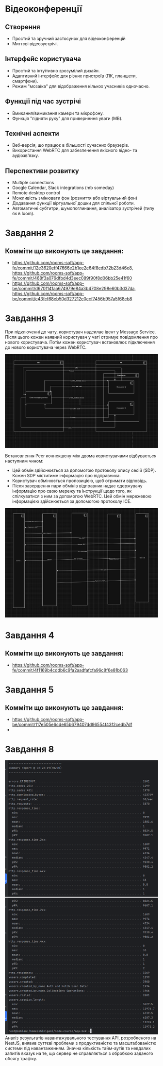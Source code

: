 # Відеоконференції

## Створення
- Простий та зручний застосунок для відеоконференцій
- Миттєві відеозустрічі.

## Інтерфейс користувача
- Простий та інтуїтивно зрозумілий дизайн.
- Адаптивний інтерфейс для різних пристроїв (ПК, планшети, смартфони).
- Режим "мозаїка" для відображення кількох учасників одночасно.

## Функції під час зустрічі
- Вмикання/вимикання камери та мікрофону.
- Функція "підняти руку" для привернення уваги (MB).

## Технічні аспекти
- Веб-версія, що працює в більшості сучасних браузерів.
- Використання WebRTC для забезпечення якісного відео- та аудіозв'язку.

## Перспективи розвитку
- Multiple connections
- Google Calendar, Slack integrations (mb someday)
- Remote desktop control
- Можливість змінювати фон (розмиття або віртуальний фон)
- Додавання функції віртуальної дошки для спільної роботи.
- Автоматичні субтитри, шумопоглинання, аналізатор зустрічей (типу як в loom).

# Завдання 2
## Комміти що виконують це завдання:
- https://github.com/rooms-soft/app-fe/commit/12e3620eff47666e2b1ee2c64f8cdb72b23d46e8, 
https://github.com/rooms-soft/app-fe/commit/468f3a076dfbd4d3eec089f90f8d06bb25e41f60
- https://github.com/rooms-soft/app-be/commit/d670f141aa674979e84a3b4708e298e60b3d37da,
https://github.com/rooms-soft/app-be/commit/c43fcf68eb50d327212e0ccf7456b957a5f68cb8

# Завдання 3
При підключенні до чату, користувач надсилає івент у Message Service. 
Після цього кожен наявний користувач у чаті отримує повідомлення про нового користувача.
Потім кожен користувач встановлює підключення до нового користувача через WebRTC.

![components-diagram.png](img/components-diagram.png)

Встановлення Peer коннекшену між двома користувачами відбувається наступним чином:
- Цей обмін здійснюється за допомогою протоколу опису сесій (SDP). 
Кожен SDP міститиме інформацію про відправника.
- Користувач обмінюється пропозицією, щоб отримати відповідь.
- Після завершення пари обмінів відправник надає одержувачу інформацію про свою мережу 
та інструкції щодо того, як спілкуватися з ним за допомогою WebRTC. 
Цей обмін мережевою інформацією здійснюється за допомогою протоколу ICE.

![web-rtc-diagram.png](img/web-rtc-diagram.png)


# Завдання 4
## Комміти що виконують це завдання:
- https://github.com/rooms-soft/app-fe/commit/4f1169b4cddb6c9fa2aadfafcfa96c8f6e81b063


# Завдання 5
## Комміти що виконують це завдання:
- https://github.com/rooms-soft/app-be/commit/117e505e6cde65b679407dd96554f43f2cedb7df
- 

# Завдання 8
![img.png](img/load-test-report.png)
![img.png](img/load-test-report-2.png)
Аналіз результатів навантажувального тестування API, розробленого на NestJS,
виявив суттєві проблеми з продуктивністю та масштабованістю системи під навантаженням. 
Значна кількість тайм-аутів та невдалих запитів вказує на те, що сервер не справляється
з обробкою заданого обсягу трафіку. 
